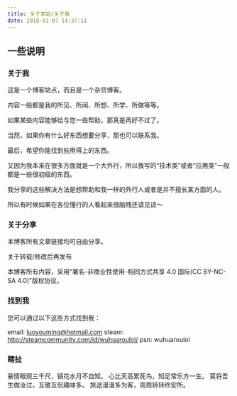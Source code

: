 ```yaml
---
title: 关于本站/关于我
date: 2018-01-07 14:37:11
---
```

## 一些说明
### 关于我
这是一个博客站点，而且是一个杂货博客。

内容一般都是我的所见、所闻、所想、所学、所做等等。

如果某些内容能够给与您一些帮助，那真是再好不过了。

当然，如果你有什么好东西想要分享，那也可以联系我。

最后，希望你能找到些用得上的东西。

又因为我本来在很多方面就是一个大外行，所以我写的“技术类”或者“应用类”一般都是一些很初级的东西。

我分享的这些解决方法是想帮助和我一样的外行人或者是并不擅长某方面的人。

所以有时候如果在各位懂行的人看起来很脑残还请见谅～

### 关于分享
本博客所有文章链接均可自由分享。

关于转载/修改后再发布

本博客所有内容，采用“署名-非商业性使用-相同方式共享 4.0 国际(CC BY-NC-SA 4.0)”版权协议。

### 找到我
您可以通过以下这些方式找到我：

email: luoyouming@hotmail.com
steam: http://steamcommunity.com/id/wuhuaroulol/
psn: wuhuaroulol

### 瞎扯
豪情眼观三千尺，镜花水月不自知。
心比天高累死鸟，知足常乐方一生。
莫将吾生做汝过，互敬互侃趣味多。
旅途漫漫多为客，周周转转终安所。